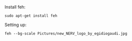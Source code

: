 Install feh:

`sudo apt-get install feh`

Setting up:

`feh --bg-scale Pictures/new_NERV_logo_by_egidiogaudi.jpg`
